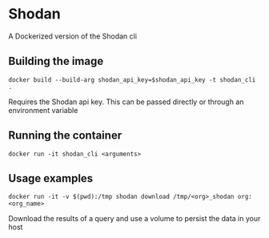 # Shodan 

A Dockerized version of the Shodan cli

## Building the image

```docker build --build-arg shodan_api_key=$shodan_api_key -t shodan_cli .```

Requires the Shodan api key. This can be passed directly or through an environment variable

## Running the container

```docker run -it shodan_cli <arguments>```

## Usage examples

```docker run -it -v $(pwd):/tmp shodan download /tmp/<org>_shodan org:<org_name>```

Download the results of a query and use a volume to persist the data in your host
